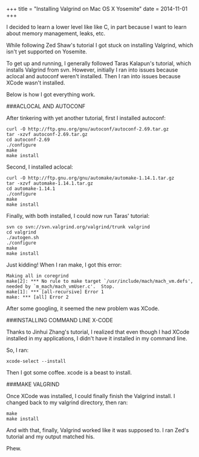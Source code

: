 +++
title = "Installing Valgrind on Mac OS X Yosemite"
date = 2014-11-01
+++

I decided to learn a lower level like like C, in part because I want to learn about memory management, leaks, etc.

While following Zed Shaw's tutorial I got stuck on installing Valgrind, which isn't yet supported on Yosemite.

To get up and running, I generally followed Taras Kalapun's tutorial, which installs Valgrind from svn. However, initially I ran into issues because aclocal and autoconf weren't installed. Then I ran into issues because XCode wasn't installed.

Below is how I got everything work.

###ACLOCAL AND AUTOCONF

After tinkering with yet another tutorial, first I installed autoconf:

	curl -O http://ftp.gnu.org/gnu/autoconf/autoconf-2.69.tar.gz
	tar -xzvf autoconf-2.69.tar.gz
	cd autoconf-2.69
	./configure
	make
	make install

Second, I installed aclocal:

	curl -O http://ftp.gnu.org/gnu/automake/automake-1.14.1.tar.gz
	tar -xzvf automake-1.14.1.tar.gz
	cd automake-1.14.1
	./configure
	make
	make install

Finally, with both installed, I could now run Taras' tutorial:

	svn co svn://svn.valgrind.org/valgrind/trunk valgrind
	cd valgrind
	./autogen.sh
	./configure
	make
	make install

Just kidding! When I ran make, I got this error:

	Making all in coregrind
	make[2]: *** No rule to make target `/usr/include/mach/mach_vm.defs', needed by `m_mach/mach_vmUser.c'.  Stop.
	make[1]: *** [all-recursive] Error 1
	make: *** [all] Error 2

After some googling, it seemed the new problem was XCode.

###INSTALLING COMMAND LINE X-CODE

Thanks to Jinhui Zhang's tutorial, I realized that even though I had XCode installed in my applications, I didn't have it installed in my command line.

So, I ran:

	xcode-select --install

Then I got some coffee. xcode is a beast to install.

###MAKE VALGRIND

Once XCode was installed, I could finally finish the Valgrind install. I changed back to my valgrind directory, then ran:

	make
	make install

And with that, finally, Valgrind worked like it was supposed to. I ran Zed's tutorial and my output matched his.

Phew.